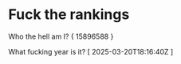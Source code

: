 # Fuck the rankings

Who the hell am I?
{ 15896588 }

What fucking year is it?
[ 2025-03-20T18:16:40Z ]
